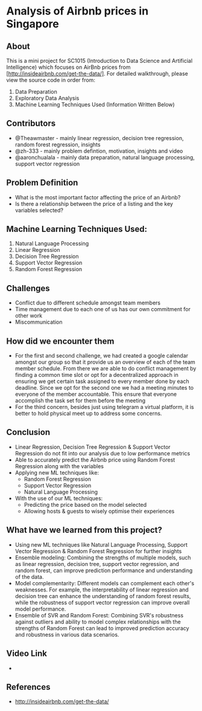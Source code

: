 # Analysis of Airbnb prices in Singapore

## About

This is a mini project for SC1015 (Introduction to Data Science and Artificial Intelligence) which focuses on AirBnb prices from [http://insideairbnb.com/get-the-data/]. For detailed walkthrough, please view the source code in order from:

1. Data Preparation
2. Exploratory Data Analysis
3. Machine Learning Techniques Used (Information Written Below)

## Contributors     

- @Theawmaster - mainly linear regression, decision tree regression, random forest regression, insights
- @zh-333 - mainly problem defintion, motivation, insights and video
- @aaronchualala - mainly data preparation, natural language processing, support vector regression

## Problem Definition

- What is the most important factor affecting the price of an Airbnb?
- Is there a relationship between the price of a listing and the key variables selected?

## Machine Learning Techniques Used:

1. Natural Language Processing
2. Linear Regression
3. Decision Tree Regression
4. Support Vector Regression
5. Random Forest Regression

## Challenges
- Conflict due to different schedule amongst team members
- Time management due to each one of us has our own commitment for other work
- Miscommunication

## How did we encounter them
- For the first and second challenge, we had created a google calendar amongst our group so that it provide us an overview of each of the team member schedule. From there we are able to do conflict management by finding a common time slot or opt for a decentralized approach in ensuring we get certain task assigned to every member done by each deadline. Since we opt for the second one we had a meeting minutes to everyone of the member accountable. This ensure that everyone accomplish the task set for them before the meeting
- For the third concern, besides just using telegram a virtual platform, it is better to hold physical meet up to address some concerns.

## Conclusion

- Linear Regression, Decision Tree Regression & Support Vector Regression do not fit into our analysis due to low performance metrics
- Able to accurately predict the Airbnb price using Random Forest Regression along with the variables
- Applying new ML techniques like:
    - Random Forest Regression
    - Support Vector Regression
    - Natural Language Processing
- With the use of our ML techniques:
    - Predicting the price based on the model selected
    - Allowing hosts & guests to wisely optimise their experiences



## What have we learned from this project?

- Using new ML techniques like Natural Language Processing, Support Vector Regression & Random Forest Regression for further insights
- Ensemble modeling: Combining the strengths of multiple models, such as linear regression, decision tree, support vector regression, and random forest, can improve prediction performance and understanding of the data.
- Model complementarity: Different models can complement each other's weaknesses. For example, the interpretability of linear regression and decision tree can enhance the understanding of random forest results, while the robustness of support vector regression can improve overall model performance.
- Ensemble of SVR and Random Forest: Combining SVR's robustness against outliers and ability to model complex relationships with the strengths of Random Forest can lead to improved prediction accuracy and robustness in various data scenarios.

## Video Link
- 

## References

- http://insideairbnb.com/get-the-data/
